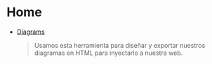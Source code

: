 # Home

* [Diagrams](https://app.diagrams.net/)
    > Usamos esta herramienta para diseñar y exportar nuestros diagramas en HTML para inyectarlo a nuestra web.
